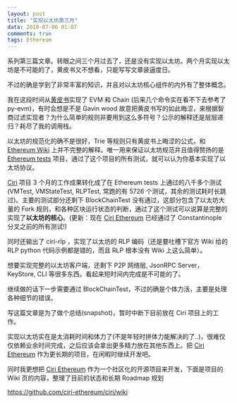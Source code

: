 ```yaml
---
layout: post
title: "实现以太坊第三月"
data: 2018-07-06 01:07
comments: true
tags: Ethereum
---
```


系列第三篇文章。转眼之间三个月过去了，还是没有实现以太坊。两个月实现以太坊是不可能的了，黄皮书又不想看，只能写写文章装逼度日。

不过的确是学到了非常丰富的知识，并且对以太坊核心组件的内外有了整体概念。

我在这段时间从[黄皮书]实现了 EVM 和 Chain (后来几个命令实在看不下去参考了 py-evm)，有时会想是不是 Gavin wood 故意把黄皮书写的如此晦涩，来根据智商过滤实现者？为什么简单的规则非要用到这么多符号？公示的解释还是层层递归？耗尽了我的调用栈。

以太坊的规范化的确不是很好，Trie 等规则只有黄皮书上晦涩的公式，和 [Ethereum Wiki] 上并不完整的解释。唯一用来保证以太坊规范并且值得赞扬的是 [Ethereum tests] 项目，通过了这个项目的所有测试，就可以认为你基本实现了以太坊协议。

[Ciri] 项目 3 个月的工作成果转化成了在 Ethereum tests 上通过的八千多个测试(VMTest, VMStateTest, RLPTest, 常跑的有 5726 个测试，其余的测试耗时长跳过)。主要的测试部分还剩下 BlockChainTest 没有通过，这部分包含了以太坊大量的 Fork 规则，和各种区块运行状态的判断，通过了这个测试可以说算是完整的实现了**以太坊的核心**。(更新：现在 [Ciri Ethereum][Ciri] 已经通过了 Constantinople 分叉之前的所有测试!)

同时还输出了 ciri-rlp ，实现了以太坊的 RLP 编码（还是要吐槽下官方 Wiki 给的 RLP python 代码示例都是错的，而且 RLP 根本没有 Wiki 上这么简单）。

想要实现完整的以太坊客户端，还剩下 P2P 网络层, JsonRPC Server，KeyStore, CLI 等很多东西。看起来短时间内完成是不可能的了。

继续做的话下一步需要通过 BlockChainTest，不过的确是个体力活，主要是处理各种细节的错误。

写这篇文章是为了做个总结(snapshot)，暂时中断下目前放在 Ciri 项目上的工作。

实现以太坊实在是太消耗时间和体力了(不是年轻时拼体力能解决的了..)，很难仅仅依赖业余时间完成，之后应该会拿出更多精力放在其他东西上。把 [Ciri Ethereum][Ciri] 作为更长期的项目，在闲暇时继续开发吧。

同时我更想把 [Ciri Ethereum][Ciri] 作为一个社区化的开源项目来开发，下面是项目的 Wiki 页的内容，整理了目前的状态和长期 Roadmap 规划

<https://github.com/ciri-ethereum/ciri/wiki>

[Ethereum Wiki]: https://github.com/ethereum/wiki/wiki
[黄皮书]: https://ethereum.github.io/yellowpaper/paper.pdf
[Ciri]: https://github.com/ciri-ethereum/ciri
[Ethereum tests]: https://github.com/ethereum/tests
